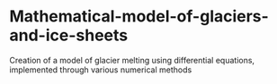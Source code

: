 # Mathematical-model-of-glaciers-and-ice-sheets
Creation of a model of glacier melting using differential equations, implemented through various numerical methods
